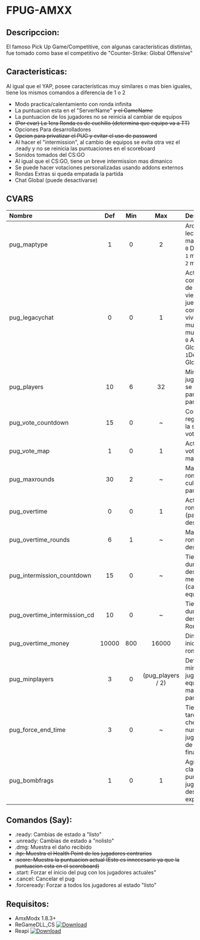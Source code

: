 # FPUG-AMXX
## Descripccion:
El famoso Pick Up Game/Competitive, con algunas características distintas, fue tomado como base el competitivo de "Counter-Strike: Global Offensive"

## Caracteristicas:
Al igual que el YAP, posee características muy similares o mas bien iguales, tiene los mismos comandos a diferencia de 1 o 2
- Modo practica/calentamiento con ronda infinita
- La puntuacion esta en el "ServerName" ~~y el GameName~~
- La puntuacion de los jugadores no se reinicia al cambiar de equipos
- ~~(Por cvar) La 1era Ronda es de cuchillo (determina que equipo va a TT)~~
- Opciones Para desarrolladores
- ~~Opcion para privatizar el PUG y evitar el uso de password~~
- Al hacer el "intermission", al cambio de equipos se evita otra vez el .ready y no se reinicia las puntuaciones en el scoreboard
- Sonidos tomados del CS:GO
- Al igual que el CS:GO, tiene un breve intermission mas dimanico
- Se puede hacer votaciones personalizadas usando addons externos
- Rondas Extras si queda empatada la partida
- Chat Global (puede desactivarse)

## CVARS
|Nombre|Def|Min|Max|Descripcion|
|:-----|:-:|:-:|:-:|:----------|
|pug_maptype|1|0|2|Archivo de lectura de mapas<br/>`0` Directorio<br>`1` maps.ini<br>`2` mapcycle.txt|
|pug_legacychat|0|0|1|Activa el comportamiento de chat como viene en el juego (solo se comunican vivos con vivos, muertos con muertos)<br>`0` Activa Chat Global<br>`1`Desactiva Chat Global|
|pug_players|10|6|32|Minimo de jugadores que se necesita para empezar la partida|
|pug_vote_countdown|15|0|~|Conteo regresivo para la siguiente votacion|
|pug_vote_map|1|0|1|Activa la votacion de mapas|
|pug_maxrounds|30|2|~|Maximo de rondas para culminar la partida|
|pug_overtime|0|0|1|Activa las rondas extras (para desempate)
|pug_overtime_rounds|6|1|~|Maximo de rondas para desempate|
|pug_intermission_countdown|15|0|~|Tiempo que dura el descanso de media partida (cambio de equipos)|
|pug_overtime_intermission_cd|10|0|~|Tiempo que dura el descanso en las Rondas Extra|
|pug_overtime_money|10000|800|16000|Dinero inicial al iniciar las rondas extra|
|pug_minplayers|3|0|(pug_players / 2)|Define el minimo de jugadores por equipo para mantener la partida activa|
|pug_force_end_time|3|0|~|Tiempo que tarda en chequear el numero de jugadores antes de Forzar el final|
|pug_bombfrags|1|0|1|Agrega los clasicos 3 puntos a los jugadores que desactiven o explote la C4|

## Comandos (Say):
- .ready: Cambias de estado a "listo"
- .unready: Cambias de estado a "nolisto"
- .dmg: Muestra el daño recibido
- ~~.hp: Muestra el Health Point de los jugadores contrarios~~
- ~~.score: Muestra la puntuacion actual (Esto es innecesario ya que la puntuacion esta en el scoreboard)~~
- .start: Forzar el inicio del pug con los jugadores actuales"
- .cancel: Cancelar el pug
- .forceready: Forzar a todos los jugadores al estado "listo"
## Requisitos:
- AmxModx 1.8.3+
- ReGameDLL_CS [![Download](http://rehlds.org/version/regamedll.svg)](http://teamcity.rehlds.org/guestAuth/downloadArtifacts.html?buildTypeId=ReGameDLL_Publish&buildId=lastSuccessful)
- Reapi [![Download](https://camo.githubusercontent.com/a3ac64aab91dcea4e0f3dfd611808ad61cc05798/687474703a2f2f7265686c64732e6f72672f76657273696f6e2f72656170692e737667)](http://teamcity.rehlds.org/guestAuth/downloadArtifacts.html?buildTypeId=Reapi_Publish&buildId=lastSuccessful)
